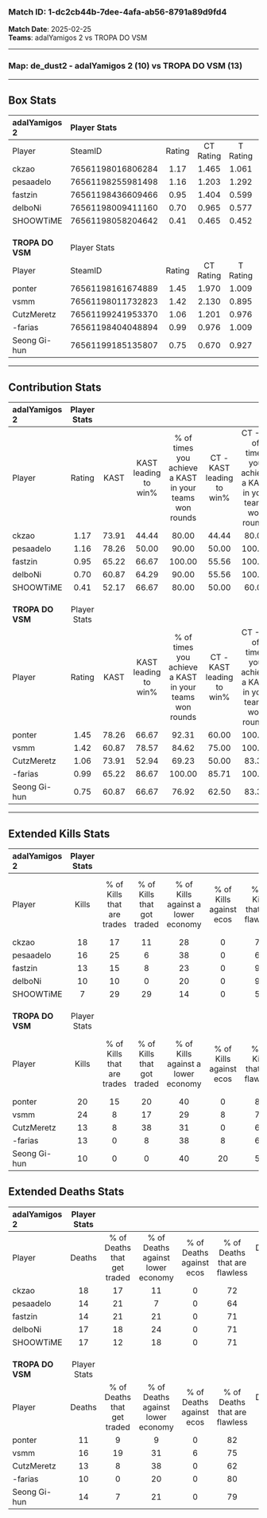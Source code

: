 ### Match ID: 1-dc2cb44b-7dee-4afa-ab56-8791a89d9fd4  
**Match Date**: 2025-02-25  
**Teams**: adalYamigos 2 vs TROPA DO VSM  

---  

### **Map**: de_dust2 - adalYamigos 2 (10) vs TROPA DO VSM (13)  
---  

## Box Stats  

| **adalYamigos 2** | Player Stats      |        |           |          |       |       |       |         |        |      |     |
| :- | :- | :-: | :-: | :-: | :-: | :-: | :-: | :-: | :-: | :-: | :-: |
| Player            | SteamID           | Rating | CT Rating | T Rating | KAST  |  ADR  | Kills | Assists | Deaths | K/D  | HS% |
| ckzao             | 76561198016806284 |  1.17  |   1.465   |  1.061   | 73.91 | 88.8  |  18   |    6    |   18   | 1.00 | 50  |
| pesaadelo         | 76561198255981498 |  1.16  |   1.203   |  1.292   | 78.26 | 73.0  |  16   |    5    |   14   | 1.14 | 37  |
| fastzin           | 76561198436609466 |  0.95  |   1.404   |  0.599   | 65.22 | 67.9  |  13   |    7    |   14   | 0.93 | 61  |
| delboNi           | 76561198009411160 |  0.70  |   0.965   |  0.577   | 60.87 | 60.0  |  10   |    5    |   17   | 0.59 | 40  |
| SHOOWTiME         | 76561198058204642 |  0.41  |   0.465   |  0.452   | 52.17 | 30.2  |   7   |    1    |   17   | 0.41 | 57  |
|                   |                   |        |           |          |       |       |       |         |        |      |     |
|                   |                   |        |           |          |       |       |       |         |        |      |     |
|                   |                   |        |           |          |       |       |       |         |        |      |     |
| **TROPA DO VSM**  | Player Stats      |        |           |          |       |       |       |         |        |      |     |
| Player            | SteamID           | Rating | CT Rating | T Rating | KAST  |  ADR  | Kills | Assists | Deaths | K/D  | HS% |
| ponter            | 76561198161674889 |  1.45  |   1.970   |  1.009   | 78.26 | 92.0  |  20   |    5    |   11   | 1.82 | 55  |
| vsmm              | 76561198011732823 |  1.42  |   2.130   |  0.895   | 60.87 | 108.7 |  24   |    7    |   16   | 1.50 | 83  |
| CutzMeretz        | 76561199241953370 |  1.06  |   1.201   |  0.976   | 73.91 | 78.2  |  13   |    5    |   13   | 1.00 | 38  |
| -farias           | 76561198404048894 |  0.99  |   0.976   |  1.009   | 65.22 | 60.7  |  13   |    1    |   10   | 1.30 |  0  |
| Seong Gi-hun      | 76561199185135807 |  0.75  |   0.670   |  0.927   | 60.87 | 51.9  |  10   |    6    |   14   | 0.71 | 60  |
---  

## Contribution Stats  

| **adalYamigos 2** | Player Stats |       |                      |                                                        |                           |                                                             |                          |                                                            |
| :- | :-: | :-: | :-: | :-: | :-: | :-: | :-: | :-: |
| Player            |    Rating    | KAST  | KAST leading to win% | % of times you achieve a KAST in your teams won rounds | CT - KAST leading to win% | CT - % of times you achieve a KAST in your teams won rounds | T - KAST leading to win% | T - % of times you achieve a KAST in your teams won rounds |
| ckzao             |     1.17     | 73.91 |        44.44         |                         80.00                          |           44.44           |                            80.00                            |          44.44           |                           80.00                            |
| pesaadelo         |     1.16     | 78.26 |        50.00         |                         90.00                          |           50.00           |                           100.00                            |          50.00           |                           80.00                            |
| fastzin           |     0.95     | 65.22 |        66.67         |                         100.00                         |           55.56           |                           100.00                            |          83.33           |                           100.00                           |
| delboNi           |     0.70     | 60.87 |        64.29         |                         90.00                          |           55.56           |                           100.00                            |          80.00           |                           80.00                            |
| SHOOWTiME         |     0.41     | 52.17 |        66.67         |                         80.00                          |           50.00           |                            60.00                            |          83.33           |                           100.00                           |
|                   |              |       |                      |                                                        |                           |                                                             |                          |                                                            |
|                   |              |       |                      |                                                        |                           |                                                             |                          |                                                            |
|                   |              |       |                      |                                                        |                           |                                                             |                          |                                                            |
| **TROPA DO VSM**  | Player Stats |       |                      |                                                        |                           |                                                             |                          |                                                            |
| Player            |    Rating    | KAST  | KAST leading to win% | % of times you achieve a KAST in your teams won rounds | CT - KAST leading to win% | CT - % of times you achieve a KAST in your teams won rounds | T - KAST leading to win% | T - % of times you achieve a KAST in your teams won rounds |
| ponter            |     1.45     | 78.26 |        66.67         |                         92.31                          |           60.00           |                           100.00                            |          75.00           |                           85.71                            |
| vsmm              |     1.42     | 60.87 |        78.57         |                         84.62                          |           75.00           |                           100.00                            |          83.33           |                           71.43                            |
| CutzMeretz        |     1.06     | 73.91 |        52.94         |                         69.23                          |           50.00           |                            83.33                            |          57.14           |                           57.14                            |
| -farias           |     0.99     | 65.22 |        86.67         |                         100.00                         |           85.71           |                           100.00                            |          87.50           |                           100.00                           |
| Seong Gi-hun      |     0.75     | 60.87 |        66.67         |                         76.92                          |           62.50           |                            83.33                            |          71.43           |                           71.43                            |
---  

## Extended Kills Stats  

| **adalYamigos 2** | Player Stats |                            |                            |                                    |                         |                              |                                 |                                       |                    |           |
| :- | :-: | :-: | :-: | :-: | :-: | :-: | :-: | :-: | :-: | :-: |
| Player            |    Kills     | % of Kills that are trades | % of Kills that got traded | % of Kills against a lower economy | % of Kills against ecos | % of Kills that are flawless | % of Kills that are close duels | % of Kills that are assisted by flash | Pistol Round Kills | AWP Kills |
| ckzao             |      18      |             17             |             11             |                 28                 |            0            |              72              |               17                |                  11                   |         0          |     1     |
| pesaadelo         |      16      |             25             |             6              |                 38                 |            0            |              63              |               13                |                   6                   |         2          |     4     |
| fastzin           |      13      |             15             |             8              |                 23                 |            0            |              92              |                0                |                   8                   |         1          |     0     |
| delboNi           |      10      |             10             |             0              |                 20                 |            0            |              90              |                0                |                   0                   |         6          |     1     |
| SHOOWTiME         |      7       |             29             |             29             |                 14                 |            0            |              57              |               29                |                   0                   |         0          |     2     |
|                   |              |                            |                            |                                    |                         |                              |                                 |                                       |                    |           |
|                   |              |                            |                            |                                    |                         |                              |                                 |                                       |                    |           |
|                   |              |                            |                            |                                    |                         |                              |                                 |                                       |                    |           |
| **TROPA DO VSM**  | Player Stats |                            |                            |                                    |                         |                              |                                 |                                       |                    |           |
| Player            |    Kills     | % of Kills that are trades | % of Kills that got traded | % of Kills against a lower economy | % of Kills against ecos | % of Kills that are flawless | % of Kills that are close duels | % of Kills that are assisted by flash | Pistol Round Kills | AWP Kills |
| ponter            |      20      |             15             |             20             |                 40                 |            0            |              80              |               10                |                   0                   |         0          |     2     |
| vsmm              |      24      |             8              |             17             |                 29                 |            8            |              75              |                0                |                   0                   |         0          |     4     |
| CutzMeretz        |      13      |             8              |             38             |                 31                 |            0            |              62              |                0                |                   0                   |         0          |     2     |
| -farias           |      13      |             0              |             8              |                 38                 |            8            |              69              |                8                |                  15                   |         8          |     0     |
| Seong Gi-hun      |      10      |             0              |             0              |                 40                 |           20            |              50              |                0                |                   0                   |         0          |     0     |
## Extended Deaths Stats  

| **adalYamigos 2** | Player Stats |                             |                                   |                          |                               |                            |                           |               |
| :- | :-: | :-: | :-: | :-: | :-: | :-: | :-: | :-: |
| Player            |    Deaths    | % of Deaths that get traded | % of Deaths against lower economy | % of Deaths against ecos | % of Deaths that are flawless | % of Deaths that are close | % of Deaths while blinded | Deaths to AWP |
| ckzao             |      18      |             17              |                11                 |            0             |              72               |             11             |             6             |       4       |
| pesaadelo         |      14      |             21              |                 7                 |            0             |              64               |             0              |             0             |       1       |
| fastzin           |      14      |             21              |                21                 |            0             |              71               |             7              |             7             |       1       |
| delboNi           |      17      |             18              |                24                 |            0             |              71               |             0              |             0             |       1       |
| SHOOWTiME         |      17      |             12              |                18                 |            0             |              71               |             0              |             0             |       1       |
|                   |              |                             |                                   |                          |                               |                            |                           |               |
|                   |              |                             |                                   |                          |                               |                            |                           |               |
|                   |              |                             |                                   |                          |                               |                            |                           |               |
| **TROPA DO VSM**  | Player Stats |                             |                                   |                          |                               |                            |                           |               |
| Player            |    Deaths    | % of Deaths that get traded | % of Deaths against lower economy | % of Deaths against ecos | % of Deaths that are flawless | % of Deaths that are close | % of Deaths while blinded | Deaths to AWP |
| ponter            |      11      |              9              |                 9                 |            0             |              82               |             18             |             9             |       1       |
| vsmm              |      16      |             19              |                31                 |            6             |              75               |             0              |             0             |       2       |
| CutzMeretz        |      13      |              8              |                38                 |            0             |              62               |             23             |            15             |       1       |
| -farias           |      10      |              0              |                20                 |            0             |              80               |             10             |             0             |       2       |
| Seong Gi-hun      |      14      |              7              |                21                 |            0             |              79               |             7              |             7             |       3       |
